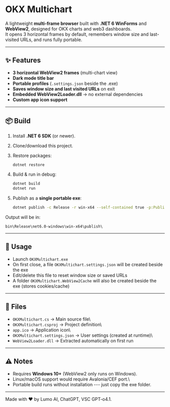 # OKX Multichart

A lightweight **multi-frame browser** built with **.NET 6 WinForms** and
**WebView2**, designed for OKX charts and web3 dashboards.\
It opens 3 horizontal frames by default, remembers window size and
last-visited URLs, and runs fully portable.

------------------------------------------------------------------------

## ✨ Features

-   **3 horizontal WebView2 frames** (multi-chart view)
-   **Dark mode title bar**
-   **Portable profiles** (`.settings.json` beside the .exe)
-   **Saves window size and last visited URLs** on exit
-   **Embedded WebView2Loader.dll** → no external dependencies
-   **Custom app icon support**

------------------------------------------------------------------------

## 📦 Build

1.  Install **.NET 6 SDK** (or newer).

2.  Clone/download this project.

3.  Restore packages:

    ``` bash
    dotnet restore
    ```

4.  Build & run in debug:

    ``` bash
    dotnet build
    dotnet run
    ```

5.  Publish as a **single portable exe**:

    ``` bash
    dotnet publish -c Release -r win-x64 --self-contained true -p:PublishSingleFile=true
    ```

Output will be in:

    bin\Release\net6.0-windows\win-x64\publish\

------------------------------------------------------------------------

## 🚀 Usage

-   Launch `OKXMultichart.exe`
-   On first close, a file `OKXMultichart.settings.json` will be created
    beside the exe
-   Edit/delete this file to reset window size or saved URLs
-   A folder `OKXMultichart.WebView2Cache` will also be created beside
    the exe (stores cookies/cache)

------------------------------------------------------------------------

## 📂 Files

-   `OKXMultichart.cs` → Main source file\
-   `OKXMultichart.csproj` → Project definition\
-   `app.ico` → Application icon\
-   `OKXMultichart.settings.json` → User settings (created at runtime)\
-   `WebView2Loader.dll` → Extracted automatically on first run

------------------------------------------------------------------------

## ⚠️ Notes

-   Requires **Windows 10+** (WebView2 only runs on Windows).
-   Linux/macOS support would require Avalonia/CEF port.\
-   Portable build runs without installation --- just copy the exe
    folder.

------------------------------------------------------------------------

Made with ❤️ by Lumo AI, ChatGPT, VSC GPT-o4.1.
